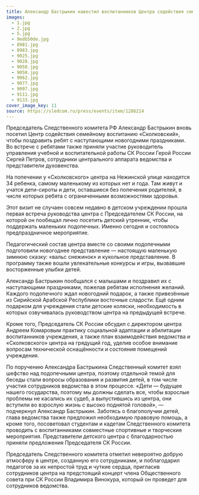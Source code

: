 ```yaml
---
title: Александр Бастрыкин навестил воспитанников Центра содействия семейному воспитанию «Сколковский»
images:
  - 1.jpg
  - 2.jpg
  - 5.jpg
  - 9edb50de.jpg
  - 8981.jpg
  - 8983.jpg
  - 9025.jpg
  - 9028.jpg
  - 9050.jpg
  - 9050.jpg
  - 9062.jpg
  - 9077.jpg
  - 9097.jpg
  - 9111.jpg
  - 9133.jpg
cover_image_key: 11
source: https://sledcom.ru/press/events/item/1286214
---
```

Председатель Следственного комитета РФ Александр Бастрыкин вновь посетил Центр содействия семейному воспитанию «Сколковский», чтобы поздравить ребят с наступающими новогодними праздниками. Во встрече с ребятами также приняли участие руководитель управления учебной и воспитательной работы СК России Герой России Сергей Петров, сотрудники центрального аппарата ведомства и представители духовенства.

<!--more-->
На попечении у «Сколковского» центра на Нежинской улице находятся 34 ребенка, самому маленькому из которых нет и года. Там живут и учатся дети-сироты и дети, оставшиеся без попечения родителей, в числе которых ребята с ограниченными возможностями здоровья.

Этот визит не случаен  совсем недавно в детском учреждении прошла первая встреча руководства центра с Председателем СК России, на которой он пообещал лично посетить детский утренник, чтобы поддержать маленьких подопечных. Именно сегодня и состоялось предпраздничное мероприятие.

Педагогический состав центра вместе со своими подопечными подготовили новогоднее представление — настоящую маленькую зимнюю сказку: «вальс снежинок» и кукольное представление. В программу также вошли увлекательные конкурсы и игры, вызвавшие восторженные улыбки детей.

Александр Бастрыкин пообщался с малышами и поздравил их с наступающими праздниками, пожелав ребятам исполнения желаний. Каждого подопечного ждал новогодний подарок, а также привезённые из Сирийской Арабской Республики восточные сладости. Ещё одним подарком для учреждения стали детские коляски, необходимость в которых озвучивалась руководством центра на предыдущей встрече.

Кроме того, Председатель СК России обсудил с директором центра Андреем Комаровым практику социальной адаптации и абилитации воспитанников учреждения, а также план взаимодействия ведомства и «Сколковского» центра на грядущий год, уделив особое внимание вопросам технической оснащённости и состояния помещений учреждения.

По поручению Александра Бастрыкина Следственный комитет взял шефство над подопечными центра, поэтому отдельной темой для беседы стали вопросы образования и развития детей, в том числе участия сотрудников ведомства в этом процессе. «Дети — будущее нашего государства, поэтому мы должны сделать все, чтобы взрослые проблемы не касались их судеб, а выпустившись из центра, они вступили во взрослую жизнь с высоко поднятой головой», — подчеркнул Александр Бастрыкин. Заботясь о благополучии детей, глава ведомства также предложил необходимую правовую помощь, а кроме того, посоветовал студентам и кадетам Следственного комитета проводить с воспитанниками совместные спортивные и творческие мероприятия. Представители детского центра с благодарностью приняли предложения Председателя СК России.

Председатель Следственного комитета отметил невероятно добрую атмосферу в центре, созданную его сотрудниками, и поблагодарил педагогов за их непростой труд и чуткие сердца, пригласив сотрудников центра на предстоящий концерт члена Общественного совета при СК России Владимира Винокура, который он проведет для сотрудников ведомства.
